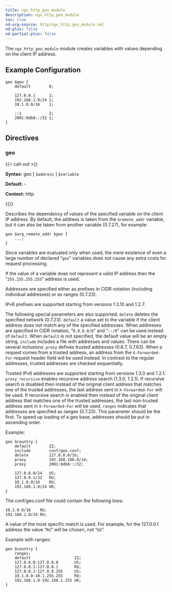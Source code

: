 ```yaml
---
title: ngx_http_geo_module
description: ngx_http_geo_module
toc: true
nd-org-source: http/ngx_http_geo_module.xml
nd-plus: false
nd-partial-plus: false
---
```



<!--
      ********************************************************************************
      🛑 WARNING: AUTOGENERATED FILE - DO NOT EDIT 🛑 This Markdown file was
      automatically generated from the source XML documentation. Any manual
      changes made directly to this file will be overwritten. To request or
      suggest changes, please edit the source XML files instead.
      https://github.com/nginx/nginx.org/tree/main/xml/en
      ********************************************************************************
      -->


The `ngx_http_geo_module` module creates variables
with values depending on the client IP address.
## Example Configuration


```nginx
geo $geo {
    default        0;

    127.0.0.1      2;
    192.168.1.0/24 1;
    10.1.0.0/16    1;

    ::1            2;
    2001:0db8::/32 1;
}

```

## Directives

### geo

{{< call-out >}}

**Syntax:** geo [ `$address` ] `$variable`

**Default:** -

**Context:** http


{{</call-out>}}


Describes the dependency of values of the specified variable
on the client IP address.
By default, the address is taken from the `$remote_addr` variable,
but it can also be taken from another variable (0.7.27), for example:

```nginx
geo $arg_remote_addr $geo {
    ...;
}

```


Since variables are evaluated only when used, the mere existence
of even a large number of declared “`geo`” variables
does not cause any extra costs for request processing.

If the value of a variable does not represent a valid IP address
then the “`255.255.255.255`” address is used.

Addresses are specified either as prefixes in CIDR notation
(including individual addresses) or as ranges (0.7.23).

IPv6 prefixes are supported starting from versions 1.3.10 and 1.2.7.

The following special parameters are also supported:
`delete`
deletes the specified network (0.7.23).
`default`
a value set to the variable if the client address does not
match any of the specified addresses.
When addresses are specified in CIDR notation,
“`0.0.0.0/0`” and “`::/0`”
can be used instead of `default`.
When `default` is not specified, the default
value will be an empty string.
`include`
includes a file with addresses and values.
There can be several inclusions.
`proxy`
defines trusted addresses (0.8.7, 0.7.63).
When a request comes from a trusted address,
an address from the `X-Forwarded-For` request
header field will be used instead.
In contrast to the regular addresses, trusted addresses are
checked sequentially.

Trusted IPv6 addresses are supported starting from versions 1.3.0 and 1.2.1.
`proxy_recursive`
enables recursive address search (1.3.0, 1.2.1).
If recursive search is disabled then instead of the original client
address that matches one of the trusted addresses, the last
address sent in `X-Forwarded-For` will be used.
If recursive search is enabled then instead of the original client
address that matches one of the trusted addresses, the last
non-trusted address sent in `X-Forwarded-For` will be used.
`ranges`
indicates that addresses are specified as ranges (0.7.23).
This parameter should be the first.
To speed up loading of a geo base, addresses should be put in ascending order.

Example:

```nginx
geo $country {
    default        ZZ;
    include        conf/geo.conf;
    delete         127.0.0.0/16;
    proxy          192.168.100.0/24;
    proxy          2001:0db8::/32;

    127.0.0.0/24   US;
    127.0.0.1/32   RU;
    10.1.0.0/16    RU;
    192.168.1.0/24 UK;
}

```


The conf/geo.conf file could contain the following lines:

```nginx
10.2.0.0/16    RU;
192.168.2.0/24 RU;

```


A value of the most specific match is used.
For example, for the 127.0.0.1 address the value “`RU`”
will be chosen, not “`US`”.

Example with ranges:

```nginx
geo $country {
    ranges;
    default                   ZZ;
    127.0.0.0-127.0.0.0       US;
    127.0.0.1-127.0.0.1       RU;
    127.0.0.1-127.0.0.255     US;
    10.1.0.0-10.1.255.255     RU;
    192.168.1.0-192.168.1.255 UK;
}

```

